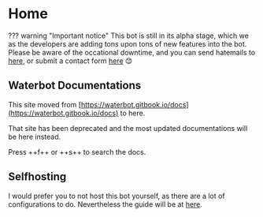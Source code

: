 # Home
??? warning "Important notice"
    This bot is still in its alpha stage, which we as the developers are adding tons upon tons
    of new features into the bot. Please be aware of the occational downtime, and you can send
    hatemails to [here](mailto:waterbotmail@protonmail.com), or submit a contact form 
    [here](https://waterbotdev.github.io/contact.html) :blush:
    
## Waterbot Documentations
This site moved from [https://waterbot.gitbook.io/docs](https://waterbot.gitbook.io/docs) to here.

That site has been deprecated and the most updated documentations will be here instead.

Press ++f++ or ++s++ to search the docs.
## Selfhosting
I would prefer you to not host this bot yourself, as there are a lot
of configurations to do. Nevertheless the guide will be at [here](guides/selfhosting.md).